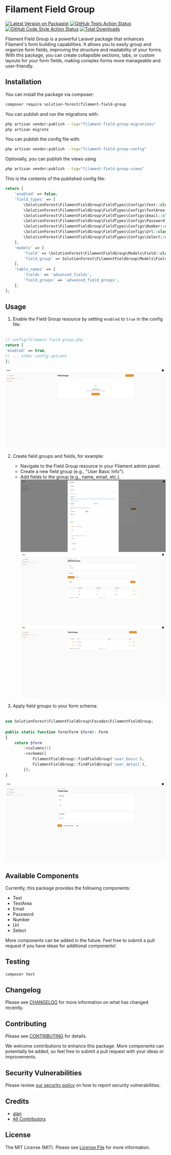 # Filament Field Group

[![Latest Version on Packagist](https://img.shields.io/packagist/v/solution-forest/filament-field-group.svg?style=flat-square)](https://packagist.org/packages/solution-forest/filament-field-group)
[![GitHub Tests Action Status](https://img.shields.io/github/actions/workflow/status/solutionforest/filament-field-group/run-tests.yml?branch=main&label=tests&style=flat-square)](https://github.com/solutionforest/filament-field-group/actions?query=workflow%3Arun-tests+branch%3Amain)
[![GitHub Code Style Action Status](https://img.shields.io/github/actions/workflow/status/solutionforest/filament-field-group/fix-php-code-styling.yml?branch=main&label=code%20style&style=flat-square)](https://github.com/solutionforest/filament-field-group/actions?query=workflow%3A"Fix+PHP+code+styling"+branch%3Amain)
[![Total Downloads](https://img.shields.io/packagist/dt/solution-forest/filament-field-group.svg?style=flat-square)](https://packagist.org/packages/solution-forest/filament-field-group)


Filament Field Group is a powerful Laravel package that enhances Filament's form building capabilities. It allows you to easily group and organize form fields, improving the structure and readability of your forms. With this package, you can create collapsible sections, tabs, or custom layouts for your form fields, making complex forms more manageable and user-friendly.


## Installation

You can install the package via composer:

```bash
composer require solution-forest/filament-field-group
```

You can publish and run the migrations with:

```bash
php artisan vendor:publish --tag="filament-field-group-migrations"
php artisan migrate
```

You can publish the config file with:

```bash
php artisan vendor:publish --tag="filament-field-group-config"
```

Optionally, you can publish the views using

```bash
php artisan vendor:publish --tag="filament-field-group-views"
```

This is the contents of the published config file:

```php
return [
    'enabled' => false,
    'field_types' => [
        \SolutionForest\FilamentFieldGroup\FieldTypes\Configs\Text::class,
        \SolutionForest\FilamentFieldGroup\FieldTypes\Configs\TextArea::class,
        \SolutionForest\FilamentFieldGroup\FieldTypes\Configs\Email::class,
        \SolutionForest\FilamentFieldGroup\FieldTypes\Configs\Password::class,
        \SolutionForest\FilamentFieldGroup\FieldTypes\Configs\Number::class,
        \SolutionForest\FilamentFieldGroup\FieldTypes\Configs\Url::class,
        \SolutionForest\FilamentFieldGroup\FieldTypes\Configs\Select::class,
    ],
    'models' => [
        'field' => \SolutionForest\FilamentFieldGroup\Models\Field::class,
        'field_group' => SolutionForest\FilamentFieldGroup\Models\FieldGroup::class,
    ],
    'table_names' => [
        'fields' => 'advanced_fields',
        'field_groups' => 'advanced_field_groups',
    ],
];
```

## Usage

1. Enable the Field Group resource by setting `enabled` to `true` in the config file:
```php

// config/filament-field-group.php
return [
'enabled' => true,
// ... other config options
];
```
![Filament Field Group](./docs-assets/images/initial-resource.png)

2. Create field groups and fields, for example:

   - Navigate to the Field Group resource in your Filament admin panel.
   - Create a new field group (e.g., "User Basic Info").
   - Add fields to the group (e.g., name, email, etc.).
![Create Field Group and Field](./docs-assets/images/add-field-1.png)
![Create Field Group and Field](./docs-assets/images/add-field-2.png)
![Create Field Group and Field](./docs-assets/images/add-field-3.png)

3. Apply field groups to your form schema:
```php

use SolutionForest\FilamentFieldGroup\Facades\FilamentFieldGroup;

public static function form(Form $form): Form
{
    return $form
        ->columns(1)
        ->schema([
            FilamentFieldGroup::findFieldGroup('user_basic'),
            FilamentFieldGroup::findFieldGroup('user_detail'),
        ]);
}
```
![Apply Field Group](./docs-assets/images/apply-field-group.png)

## Available Components

Currently, this package provides the following components:

- Text
- TextArea
- Email
- Password
- Number
- Url
- Select

More components can be added in the future. Feel free to submit a pull request if you have ideas for additional components!

## Testing

```bash
composer test
```

## Changelog

Please see [CHANGELOG](CHANGELOG.md) for more information on what has changed recently.

## Contributing

Please see [CONTRIBUTING](.github/CONTRIBUTING.md) for details.

We welcome contributions to enhance this package. More components can potentially be added, so feel free to submit a pull request with your ideas or improvements.

## Security Vulnerabilities

Please review [our security policy](../../security/policy) on how to report security vulnerabilities.

## Credits

- [alan](https://github.com/solutionforest)
- [All Contributors](../../contributors)

## License

The MIT License (MIT). Please see [License File](LICENSE.md) for more information.

